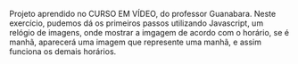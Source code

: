 Projeto aprendido no CURSO EM VÍDEO, do professor Guanabara.
Neste exercício, pudemos dá os primeiros passos utilizando Javascript, um relógio de imagens, onde mostrar a imgagem de acordo com o horário, se é manhã, aparecerá uma imagem que represente uma manhã, e assim funciona os demais horários.